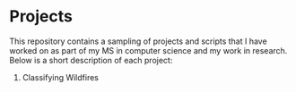 # Projects
This repository contains a sampling of projects and scripts that I have worked on as part of my MS in computer science and my work in research. Below is a short description of each project:
  1. Classifying Wildfires
